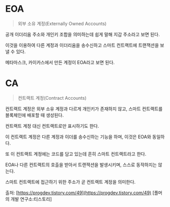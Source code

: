 
# EOA 
> ​외부 소유 계정(Externally Owned Accounts)

공개 이더리움 주소와 개인키 조합을 의미하는데 쉽게 말해 지갑 주소라고 보면 된다.

이것을 이용하여 다른 계정과 이더리움을 송수신하고 스마트 컨트랙트에 트랜잭션을 보낼 수 있다.

메타마스크, 카이카스에서 만든 계정이 EOA라고 보면 된다.

# CA

> 컨트랙트 계정(Contract Accounts)

컨트랙트 계정은 외부 소유 계정과 다르게 개인키가 존재하지 않고, 스마트 컨트랙트를 블록체인에 배포할 때 생성된다.

컨트랙트 계정 대신 컨트랙트로만 표시하기도 한다.

이 컨트랙트 계정은 다른 계정과 이더를 송수신하는 기능을 하며, 이것은 EOA와 동일하다.

또 이 컨트랙트 계정에는 코드를 담고 있는데 흔히 스마트 컨트랙트라고 한다.

EOA나 다른 컨트랙트의 호출을 받아서 트랜잭션을 발생시키며, 스스로 동작하지는 않는다.

스마트 컨트랙트에 접근하기 위한 주소가 곧 컨트랙트 계정을 의미한다.

출처: [https://progdev.tistory.com/49](https://progdev.tistory.com/49) [플머의 개발 연구소:티스토리]